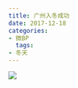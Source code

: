 ```yaml
---
title: 广州入冬成功
date: 2017-12-18
categories:
- 微BP
  tags:
- 冬天
---
```


![](http://p04jh8k5s.bkt.clouddn.com/BP/%E5%85%A5%E5%86%AC.jpg)